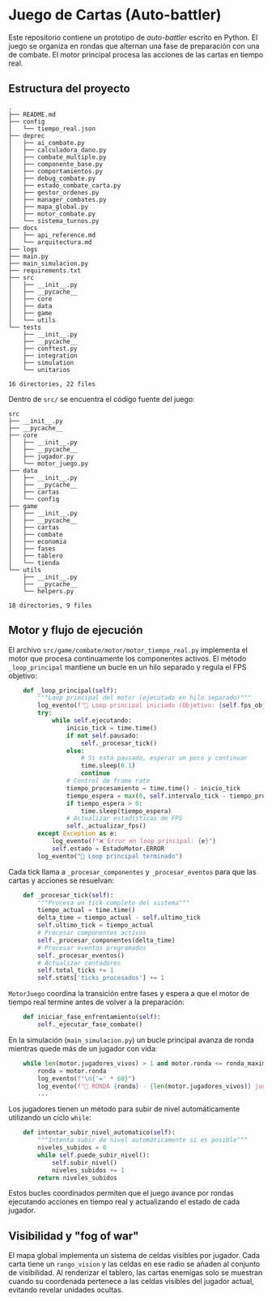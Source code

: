 # Juego de Cartas (Auto-battler)

Este repositorio contiene un prototipo de *auto-battler* escrito en Python. El juego se organiza en rondas que alternan una fase de preparación con una de combate. El motor principal procesa las acciones de las cartas en tiempo real.

## Estructura del proyecto

```text
.
├── README.md
├── config
│   └── tiempo_real.json
├── deprec
│   ├── ai_combate.py
│   ├── calculadora_dano.py
│   ├── combate_multiple.py
│   ├── componente_base.py
│   ├── comportamientos.py
│   ├── debug_combate.py
│   ├── estado_combate_carta.py
│   ├── gestor_ordenes.py
│   ├── manager_combates.py
│   ├── mapa_global.py
│   ├── motor_combate.py
│   └── sistema_turnos.py
├── docs
│   ├── api_reference.md
│   └── arquitectura.md
├── logs
├── main.py
├── main_simulacion.py
├── requirements.txt
├── src
│   ├── __init__.py
│   ├── __pycache__
│   ├── core
│   ├── data
│   ├── game
│   └── utils
└── tests
    ├── __init__.py
    ├── __pycache__
    ├── conftest.py
    ├── integration
    ├── simulation
    └── unitarios

16 directories, 22 files
```

Dentro de `src/` se encuentra el código fuente del juego:

```text
src
├── __init__.py
├── __pycache__
├── core
│   ├── __init__.py
│   ├── __pycache__
│   ├── jugador.py
│   └── motor_juego.py
├── data
│   ├── __init__.py
│   ├── __pycache__
│   ├── cartas
│   └── config
├── game
│   ├── __init__.py
│   ├── __pycache__
│   ├── cartas
│   ├── combate
│   ├── economia
│   ├── fases
│   ├── tablero
│   └── tienda
└── utils
    ├── __init__.py
    ├── __pycache__
    └── helpers.py

18 directories, 9 files
```

## Motor y flujo de ejecución

El archivo `src/game/combate/motor/motor_tiempo_real.py` implementa el motor que procesa continuamente los componentes activos. El método `_loop_principal` mantiene un bucle en un hilo separado y regula el FPS objetivo:

```python
    def _loop_principal(self):
        """Loop principal del motor (ejecutado en hilo separado)"""
        log_evento(f"🔄 Loop principal iniciado (Objetivo: {self.fps_objetivo} FPS)")
        try:
            while self.ejecutando:
                inicio_tick = time.time()
                if not self.pausado:
                    self._procesar_tick()
                else:
                    # Si está pausado, esperar un poco y continuar
                    time.sleep(0.1)
                    continue
                # Control de frame rate
                tiempo_procesamiento = time.time() - inicio_tick
                tiempo_espera = max(0, self.intervalo_tick - tiempo_procesamiento)
                if tiempo_espera > 0:
                    time.sleep(tiempo_espera)
                # Actualizar estadísticas de FPS
                self._actualizar_fps()
        except Exception as e:
            log_evento(f"❌ Error en loop principal: {e}")
            self.estado = EstadoMotor.ERROR
        log_evento("🏁 Loop principal terminado")
```

Cada tick llama a `_procesar_componentes` y `_procesar_eventos` para que las cartas y acciones se resuelvan:

```python
    def _procesar_tick(self):
        """Procesa un tick completo del sistema"""
        tiempo_actual = time.time()
        delta_time = tiempo_actual - self.ultimo_tick
        self.ultimo_tick = tiempo_actual
        # Procesar componentes activos
        self._procesar_componentes(delta_time)
        # Procesar eventos programados
        self._procesar_eventos()
        # Actualizar contadores
        self.total_ticks += 1
        self.stats['ticks_procesados'] += 1
```

`MotorJuego` coordina la transición entre fases y espera a que el motor de tiempo real termine antes de volver a la preparación:

```python
    def iniciar_fase_enfrentamiento(self):
        self._ejecutar_fase_combate()
```

En la simulación (`main_simulacion.py`) un bucle principal avanza de ronda mientras quede más de un jugador con vida:

```python
    while len(motor.jugadores_vivos) > 1 and motor.ronda <= ronda_maxima:
        ronda = motor.ronda
        log_evento(f"\n{'=' * 60}")
        log_evento(f"🎯 RONDA {ronda} - {len(motor.jugadores_vivos)} jugadores vivos")
        ...
```

Los jugadores tienen un método para subir de nivel automáticamente utilizando un ciclo `while`:

```python
    def intentar_subir_nivel_automatico(self):
        """Intenta subir de nivel automáticamente si es posible"""
        niveles_subidos = 0
        while self.puede_subir_nivel():
            self.subir_nivel()
            niveles_subidos += 1
        return niveles_subidos
```

Estos bucles coordinados permiten que el juego avance por rondas ejecutando acciones en tiempo real y actualizando el estado de cada jugador.

## Visibilidad y "fog of war"

El mapa global implementa un sistema de celdas visibles por jugador.
Cada carta tiene un `rango_vision` y las celdas en ese radio se añaden
al conjunto de visibilidad. Al renderizar el tablero, las cartas
enemigas solo se muestran cuando su coordenada pertenece a las celdas
visibles del jugador actual, evitando revelar unidades ocultas.

